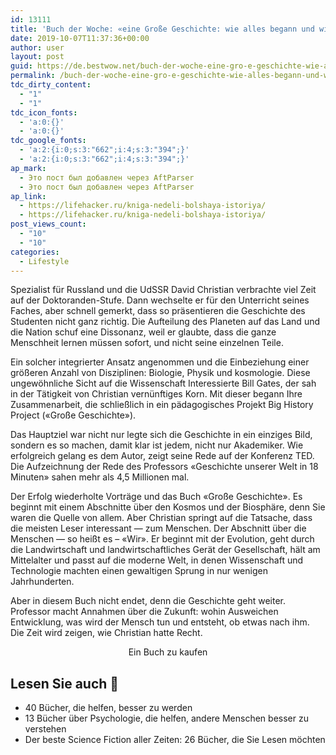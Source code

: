 ```yaml
---
id: 13111
title: 'Buch der Woche: «eine Große Geschichte: wie alles begann und wie es weiter geht» — von der Entstehung des Universums bis in unseren Tagen nur 18 Minuten'
date: 2019-10-07T11:37:36+00:00
author: user
layout: post
guid: https://de.bestwow.net/buch-der-woche-eine-gro-e-geschichte-wie-alles-begann-und-wie-es-weiter-geht-von-der-entstehung-des-universums-bis-in-unseren-tagen-nur-18-minuten/
permalink: /buch-der-woche-eine-gro-e-geschichte-wie-alles-begann-und-wie-es-weiter-geht-von-der-entstehung-des-universums-bis-in-unseren-tagen-nur-18-minuten/
tdc_dirty_content:
  - "1"
  - "1"
tdc_icon_fonts:
  - 'a:0:{}'
  - 'a:0:{}'
tdc_google_fonts:
  - 'a:2:{i:0;s:3:"662";i:4;s:3:"394";}'
  - 'a:2:{i:0;s:3:"662";i:4;s:3:"394";}'
ap_mark:
  - Это пост был добавлен через AftParser
  - Это пост был добавлен через AftParser
ap_link:
  - https://lifehacker.ru/kniga-nedeli-bolshaya-istoriya/
  - https://lifehacker.ru/kniga-nedeli-bolshaya-istoriya/
post_views_count:
  - "10"
  - "10"
categories:
  - Lifestyle
---
```

Spezialist für Russland und die UdSSR David Christian verbrachte viel Zeit auf der Doktoranden-Stufe. Dann wechselte er für den Unterricht seines Faches, aber schnell gemerkt, dass so präsentieren die Geschichte des Studenten nicht ganz richtig. Die Aufteilung des Planeten auf das Land und die Nation schuf eine Dissonanz, weil er glaubte, dass die ganze Menschheit lernen müssen sofort, und nicht seine einzelnen Teile.

Ein solcher integrierter Ansatz angenommen und die Einbeziehung einer größeren Anzahl von Disziplinen: Biologie, Physik und kosmologie. Diese ungewöhnliche Sicht auf die Wissenschaft Interessierte Bill Gates, der sah in der Tätigkeit von Christian vernünftiges Korn. Mit dieser begann Ihre Zusammenarbeit, die schließlich in ein pädagogisches Projekt Big History Project («Große Geschichte»).

Das Hauptziel war nicht nur legte sich die Geschichte in ein einziges Bild, sondern es so machen, damit klar ist jedem, nicht nur Akademiker. Wie erfolgreich gelang es dem Autor, zeigt seine Rede auf der Konferenz TED. Die Aufzeichnung der Rede des Professors «Geschichte unserer Welt in 18 Minuten» sahen mehr als 4,5 Millionen mal.</p> 

Der Erfolg wiederholte Vorträge und das Buch «Große Geschichte». Es beginnt mit einem Abschnitte über den Kosmos und der Biosphäre, denn Sie waren die Quelle von allem. Aber Christian springt auf die Tatsache, dass die meisten Leser interessant — zum Menschen. Der Abschnitt über die Menschen — so heißt es &#8211; «Wir». Er beginnt mit der Evolution, geht durch die Landwirtschaft und landwirtschaftliches Gerät der Gesellschaft, hält am Mittelalter und passt auf die moderne Welt, in denen Wissenschaft und Technologie machten einen gewaltigen Sprung in nur wenigen Jahrhunderten.

Aber in diesem Buch nicht endet, denn die Geschichte geht weiter. Professor macht Annahmen über die Zukunft: wohin Ausweichen Entwicklung, was wird der Mensch tun und entsteht, ob etwas nach ihm. Die Zeit wird zeigen, wie Christian hatte Recht.

<p style="text-align: center">
  <span>Ein Buch zu kaufen</span>
</p>

<div>
  <h2 class="read-also__title">
    <span>Lesen Sie auch</span> <span>🧐 </span>
  </h2>
  
  <ul class="read-also__list">
    <li>
      40 Bücher, die helfen, besser zu werden
    </li>
    <li>
      13 Bücher über Psychologie, die helfen, andere Menschen besser zu verstehen
    </li>
    <li>
      Der beste Science Fiction aller Zeiten: 26 Bücher, die Sie Lesen möchten
    </li>
  </ul>
</div>